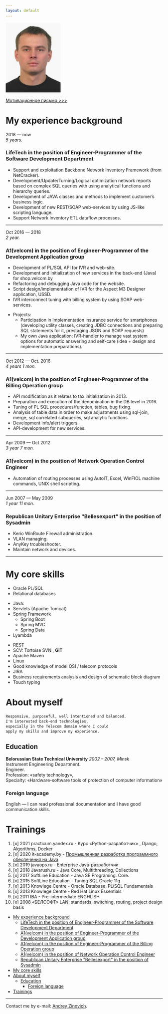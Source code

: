 ```yaml
---
layout: default
---
```

![Thumbnail of Hacker](smal_potrait.png)


[Мотивационное письмо >>>](./another-page.html)


# My experience background

2018 — now <br>
_5 years._
### LifeTech in the position of Engineer-Programmer of the Software Development Department

*	Support and exploitation Backbone Network Inventory Framework (from NetCracker).
*	Development/Update/Turning/Logical optimization network reports based on complex SQL queries with using analytical functions and hierarchy queries.
*	Development of JAVA classes and methods to implement customer’s business logic.
*	Development of new REST/SOAP web-services by using JS-like scripting language.
*	Support Network Inventory ETL dataflow processes.

***

Oct 2016 — 2018 <br> 
_2 year._ 
### A1(velcom) in the position of Engineer-Programmer of the Development Application group
*	Development of PL/SQL API for IVR and web-site.
*	Development and initialization of new services in the back-end (Java) for shop.velcom.by
*	Refactoring and debugging Java code for the website.
*	Script design/implementation of IVR for the Aspect M3 Designer application, USSD.
*	IVR interconnect tuning with billing system by using SOAP web-services.
- Projects:
  - Participation in Implementation insurance service for smartphones (developing utility classes, creating JDBC connections and preparing SQL statements for it, prestaging JSON and SOAP requests)
  - My own Java application: IVR-handler to manage vast system options for automatic answering and self-care (idea + design and implementation preparations).

***

Oct 2012 — Oct. 2016 <br> 
_4 years 1 mon._ 
### A1(velcom) in the position of Engineer-Programmer of the Billing Operation group

*	API modification as it relates to tax initialization in 2013.
*	Preparation and execution of the denomination in the DB level in 2016.
*	Tuning of PL SQL procedures/function, tables, bug fixing.
*	Analysis of table data in order to make adjustments using sql-join, merge, sql correlated subqueries, sql analytic functions.
*	Development info/alert triggers.
*	API-development for new services.

***

Apr  2009 — Oct 2012 <br>
_3 year 7 mon._ 
### A1(velcom) in the position of Network Operation Control Engineer

*	Automation of routing processes using AutoIT, Excel, WinFIOL machine commands, UNIX shell scripting.

***

Jun  2007 — May 2009 <br>
_1 year 11 mon._
### Republican Unitary Enterprise "Bellesexport" in the position of Sysadmin

*	Kerio WinRoute Firewall administration.
*	VLAN managing.
* 	AnyKey troubleshooter.
* Maintain network and devices.

*** 


# My core skills
 *	Oracle PL/SQL 
 *	Relational databases
 - Java: 
  - Servlets (Apache Tomcat)
  - Spring Framework
    - Spring Boot 
    - Spring MVC
    - Spring Data
  - Lyambda  
 * REST
 *	SCV: Tortoise SVN , **GIT**  
 *	Apache Maven 
 *	Linux
 *	Good knowledge of model OSI / telecom protocols
 *	JIRA
 * Business requirements analysis and design of schematic block diagram
 *	Touch typing

# About myself
```
Responsive, purposeful, well intentioned and balanced.
I'm interested back-end technologies,
especially in the Telecom domain where I could 
apply my skills and improve my experience.
```
## Education

**Belorussian State Technical University** _2002 – 2007, Minsk_ <br>
Instrument Engineering Department. <br>
Engineer. <br> 
Profession: «safety technology», <br>
Specialty: «Hardware-software tools of protection of computer information»

### Foreign language
English — I can read professional documentation and I have good communication skills.

# Trainings

1. [x] 2021 practicum.yandex.ru - Курс «Python-разработчик» , Django, Algorithms, Docker
2. [x] 2020 it-academy.by - [Промышленная разработка программного обеспечения на Java](https://www.it-academy.by/course/java-developer/)
3. [x] 2019 javaops.ru - Enterprise Java-разработчик
4. [x] 2018 Javarush.ru - Java Core,  Multithreading, Collections
5. [x] 2017 SoftLine Education - Java SE Programing. Core.
6. [x] 2015 SoftLine Education - Tuning SQL Oracle 11g
7. [x] 2013 Knowlege Centre - Oracle Database: PL\SQL Fundamentals
8. [x] 2013 Knowlege Centre - Red Hat Linux Essentials
9. [x] 2011 IBA - Pre-intermediate ENGHLISH
10. [x] 2008 «БЕЛСОФТ» LAN: standards, switching, routing, project design basis

<!-- TOC -->
* [My experience background](#my-experience-background)
    * [LifeTech in the position of Engineer-Programmer of the Software Development Department](#lifetech-in-the-position-of-engineer-programmer-of-the-software-development-department)
    * [A1(velcom) in the position of Engineer-Programmer of the Development Application group](#a1--velcom--in-the-position-of-engineer-programmer-of-the-development-application-group)
    * [A1(velcom) in the position of Engineer-Programmer of the Billing Operation group](#a1--velcom--in-the-position-of-engineer-programmer-of-the-billing-operation-group)
    * [A1(velcom) in the position of Network Operation Control Engineer](#a1--velcom--in-the-position-of-network-operation-control-engineer)
    * [Republican Unitary Enterprise "Bellesexport" in the position of Sysadmin](#republican-unitary-enterprise--bellesexport--in-the-position-of-sysadmin)
* [My core skills](#my-core-skills)
* [About myself](#about-myself)
  * [Education](#education)
    * [Foreign language](#foreign-language)
* [Trainings](#trainings)
<!-- TOC -->

***
Contact me by e-mail: <a href="mailto:fast.optimus@gmail.com">Andrey Zinovich</a>.<br>


